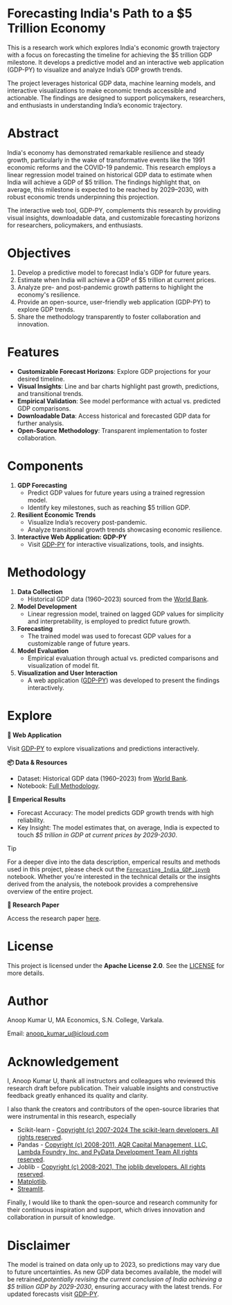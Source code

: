 # Forecasting India's Path to a $5 Trillion Economy

This is a research work which explores India's economic growth trajectory with a focus on forecasting the timeline for achieving the $5 trillion GDP milestone. It develops a predictive model and an interactive web application (GDP-PY) to visualize and analyze India’s GDP growth trends.

The project leverages historical GDP data, machine learning models, and interactive visualizations to make economic trends accessible and actionable. The findings are designed to support policymakers, researchers, and enthusiasts in understanding India’s economic trajectory.

# Abstract

India's economy has demonstrated remarkable resilience and steady growth, particularly in the wake of transformative events like the 1991 economic reforms and the COVID-19 pandemic. This research employs a linear regression model trained on historical GDP data to estimate when India will achieve a GDP of $5 trillion. The findings highlight that, on average, this milestone is expected to be reached by 2029–2030, with robust economic trends underpinning this projection.

The interactive web tool, GDP-PY, complements this research by providing visual insights, downloadable data, and customizable forecasting horizons for researchers, policymakers, and enthusiasts.

# Objectives

1. Develop a predictive model to forecast India's GDP for future years.
2. Estimate when India will achieve a GDP of $5 trillion at current prices.
3. Analyze pre- and post-pandemic growth patterns to highlight the economy's resilience.
4. Provide an open-source, user-friendly web application (GDP-PY) to explore GDP trends.
5. Share the methodology transparently to foster collaboration and innovation.

# Features

- **Customizable Forecast Horizons**: Explore GDP projections for your desired timeline.
- **Visual Insights**: Line and bar charts highlight past growth, predictions, and transitional trends.
- **Empirical Validation**: See model performance with actual vs. predicted GDP comparisons.
- **Downloadable Data**: Access historical and forecasted GDP data for further analysis.
- **Open-Source Methodology**: Transparent implementation to foster collaboration.

# Components

1. **GDP Forecasting**
   - Predict GDP values for future years using a trained regression model.
   - Identify key milestones, such as reaching $5 trillion GDP.
2. **Resilient Economic Trends**
   - Visualize India’s recovery post-pandemic.
   - Analyze transitional growth trends showcasing economic resilience.
3. **Interactive Web Application: GDP-PY**
   - Visit [GDP-PY](https://gdp-py.streamlit.app) for interactive visualizations, tools, and insights.

# Methodology

1. **Data Collection**
   - Historical GDP data (1960–2023) sourced from the [World Bank](https://data.worldbank.org/indicator/NY.GDP.MKTP.CD?locations=IN).
2. **Model Development**
   - Linear regression model, trained on lagged GDP values for simplicity and interpretability, is employed to predict future growth.
3.  **Forecasting**
    - The trained model was used to forecast GDP values for a customizable range of future years. 
5. **Model Evaluation**
   - Empirical evaluation through actual vs. predicted comparisons and visualization of model fit.
6. **Visualization and User Interaction**
   - A web application ([GDP-PY](https://gdp-py.streamlit.app)) was developed to present the findings interactively.

# Explore

**🦋 Web Application**

Visit [GDP-PY](https://gdp-py.streamlit.app) to explore visualizations and predictions interactively.

**📦 Data & Resources**

- Dataset: Historical GDP data (1960–2023) from [World Bank](https://data.worldbank.org/indicator/NY.GDP.MKTP.CD?locations=IN).
- Notebook: [Full Methodology](https://github.com/neuraledgeai/GDP-PY/blob/main/Forecasting_India_GDP.ipynb).

**🔬 Emperical Results**

- Forecast Accuracy: The model predicts GDP growth trends with high reliability.
- Key Insight: The model estimates that, on average, India is expected to touch *$5 trillion in GDP at current prices by 2029-2030*.

>[!TIP]
>For a deeper dive into the data description, emperical results and methods used in this project, please check out the [`Forecasting_India_GDP.ipynb`](https://github.com/neuraledgeai/GDP-PY/blob/main/Forecasting_India_GDP.ipynb) notebook. Whether you're interested in the technical details or the insights derived from the analysis, the notebook provides a comprehensive overview of the entire project.

**📖 Research Paper**

Access the research paper [here](https://www.icloud.com/iclouddrive/048iIlJkniilUGX0RKN6tESFg#Forecasting_India's_Path_to_a_%245_Trillion_Economy_pdf).

# License

This project is licensed under the **Apache License 2.0**. See the [LICENSE](https://github.com/neuraledgeai/GDP-PY/blob/main/LICENSE) for more details.

# Author

Anoop Kumar U, MA Economics, S.N. College, Varkala.

Email: anoop_kumar_u@icloud.com

# Acknowledgement

I, Anoop Kumar U, thank all instructors and colleagues who reviewed this research draft before publication. Their valuable insights and constructive feedback greatly enhanced its quality and clarity.

I also thank the creators and contributors of the open-source libraries that were instrumental in this research, especially

- Scikit-learn - [Copyright (c) 2007-2024 The scikit-learn developers. All rights reserved](https://github.com/scikit-learn/scikit-learn?tab=BSD-3-Clause-1-ov-file).
- Pandas - [Copyright (c) 2008-2011, AQR Capital Management, LLC, Lambda Foundry, Inc. and PyData Development Team All rights reserved](https://github.com/pandas-dev/pandas?tab=BSD-3-Clause-1-ov-file).
- Joblib - [Copyright (c) 2008-2021, The joblib developers. All rights reserved](https://github.com/joblib/joblib?tab=BSD-3-Clause-1-ov-file).
- [Matplotlib](https://ieeexplore.ieee.org/document/4160265).
- [Streamlit](https://github.com/streamlit/streamlit?tab=Apache-2.0-1-ov-file).

Finally, I would like to thank the open-source and research community for their continuous inspiration and support, which drives innovation and collaboration in pursuit of knowledge.

# Disclaimer

The model is trained on data only up to 2023, so predictions may vary due to future uncertainties. As new GDP data becomes available, the model will be retrained,*potentially revising the current conclusion of India achieving a $5 trillion GDP by 2029-2030*, ensuring accuracy with the latest trends. For updated forecasts visit [GDP-PY](https://gdp-py.streamlit.app).
